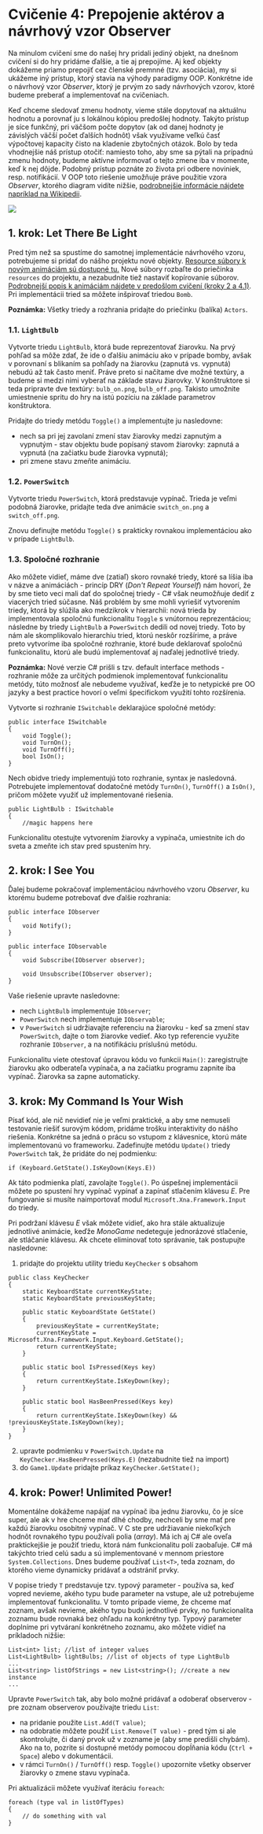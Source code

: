 # Cvičenie 4: Prepojenie aktérov a návrhový vzor Observer

Na minulom cvičení sme do našej hry pridali jediný objekt, na dnešnom cvičení si do hry pridáme ďalšie, a tie aj prepojíme. Aj keď objekty dokážeme priamo prepojiť cez členské premnné (tzv. asociácia), my si ukážeme iný prístup, ktorý stavia na výhody paradigmy OOP. Konkrétne ide o návrhový vzor *Observer*, ktorý je prvým zo sady návrhových vzorov, ktoré budeme preberať a implementovať na cvičeniach.

Keď chceme sledovať zmenu hodnoty, vieme stále dopytovať na aktuálnu hodnotu a porovnať ju s lokálnou kópiou predošlej hodnoty. Takýto prístup je síce funkčný, pri väčšom počte dopytov (ak od danej hodnoty je závislých väčší počet ďalších hodnôt) však využívame veľkú časť výpočtovej kapacity čisto na kladenie zbytočných otázok. Bolo by teda vhodnejšie náš prístup otočiť: namiesto toho, aby sme sa pýtali na prípadnú zmenu hodnoty, budeme aktívne informovať o tejto zmene iba v momente, keď k nej dôjde. Podobný prístup poznáte zo života pri odbere noviniek, resp. notifikácií. V OOP toto riešenie umožňuje práve použitie vzora *Observer*, ktorého diagram vidíte nižšie, [podrobnejšie informácie nájdete napríklad na Wikipedii](https://en.wikipedia.org/wiki/Observer_pattern).

![](lab04/observer.png)

## 1. krok: Let There Be Light

Pred tým než sa spustíme do samotnej implementácie návrhového vzoru, potrebujeme si pridať do nášho projektu nové objekty. [Resource súbory k novým animáciám sú dostupné tu.](lab04/resources04.zip) Nové súbory rozbaľte do priečinka `resources` do projektu, a nezabudnite tiež nastaviť kopírovanie súborov. [Podrobnejší popis k animáciám nájdete v predošlom cvičení (kroky 2 a 4.1)](https://github.com/ianmagyar/pvjc/blob/master/labs/lab03.md). Pri implementácii tried sa môžete inšpirovať triedou `Bomb`.

**Poznámka:** Všetky triedy a rozhrania pridajte do priečinku (balíka) `Actors`.

### 1.1. `LightBulb`

Vytvorte triedu `LightBulb`, ktorá bude reprezentovať žiarovku. Na prvý pohľad sa môže zdať, že ide o ďalšiu animáciu ako v prípade bomby, avšak v porovnaní s blikaním sa pohľady na žiarovku (zapnutá vs. vypnutá) nebudú až tak často meniť. Práve preto si načítame dve možné textúry, a budeme si medzi nimi vyberať na základe stavu žiarovky. V konštruktore si teda pripravte dve textúry: `bulb_on.png`, `bulb_off.png`. Takisto umožnite umiestnenie spritu do hry na istú pozíciu na základe parametrov konštruktora.

Pridajte do triedy metódu `Toggle()` a implementujte ju nasledovne:

* nech sa pri jej zavolaní zmení stav žiarovky medzi zapnutým a vypnutým - stav objektu bude popísaný stavom žiarovky: zapnutá a vypnutá (na začiatku bude žiarovka vypnutá);
* pri zmene stavu zmeňte animáciu.

### 1.2. `PowerSwitch`

Vytvorte triedu `PowerSwitch`, ktorá predstavuje vypínač. Trieda je veľmi podobná žiarovke, pridajte teda dve animácie `switch_on.png` a `switch_off.png`.

Znovu definujte metódu `Toggle()` s prakticky rovnakou implementáciou ako v prípade `LightBulb`.

### 1.3. Spoločné rozhranie

Ako môžete vidieť, máme dve (zatiaľ) skoro rovnaké triedy, ktoré sa líšia iba v názve a animáciách - princíp DRY (*Don't Repeat Yourself*) nám hovorí, že by sme tieto veci mali dať do spoločnej triedy - C# však neumožňuje dediť z viacerých tried súčasne. Náš problém by sme mohli vyriešiť vytvorením triedy, ktorá by slúžila ako medzikrok v hierarchii: nová trieda by implementovala spoločnú funkcionalitu `Toggle` s vnútornou reprezentáciou; následne by triedy `LightBulb` a `PowerSwitch` dedili od novej triedy. Toto by nám ale skomplikovalo hierarchiu tried, ktorú neskôr rozšírime, a práve preto vytvoríme iba spoločné rozhranie, ktoré bude deklarovať spoločnú funkcionalitu, ktorú ale budú implementovať aj naďalej jednotlivé triedy.

**Poznámka:** Nové verzie C# prišli s tzv. default interface methods - rozhranie môže za určitých podmienok implementovať funkcionalitu metódy, túto možnosť ale nebudeme využívať, keďže je to netypické pre OO jazyky a best practice hovorí o veľmi špecifickom využití tohto rozšírenia.

Vytvorte si rozhranie `ISwitchable` deklarajúce spoločné metódy:

```
public interface ISwitchable
{
    void Toggle();
    void TurnOn();
    void TurnOff();
    bool IsOn();
}
```

Nech obidve triedy implementujú toto rozhranie, syntax je nasledovná. Potrebujete implementovať dodatočné metódy `TurnOn()`, `TurnOff()` a `IsOn()`, pričom môžete využiť už implementované riešenia.

```
public LightBulb : ISwitchable
{
    //magic happens here
```

Funkcionalitu otestujte vytvorením žiarovky a vypínača, umiestnite ich do sveta a zmeňte ich stav pred spustením hry.

## 2. krok: I See You

Ďalej budeme pokračovať implementáciou návrhového vzoru *Observer*, ku ktorému budeme potrebovať dve ďalšie rozhrania:

```
public interface IObserver
{
    void Notify();
}

```

```
public interface IObservable 
{
    void Subscribe(IObserver observer);

    void Unsubscribe(IObserver observer);
}

```

Vaše riešenie upravte nasledovne:

* nech `LightBulb` implementuje `IObserver`;
* `PowerSwitch` nech implementuje `IObservable`;
* v `PowerSwitch` si udržiavajte referenciu na žiarovku - keď sa zmení stav `PowerSwitch`, dajte o tom žiarovke vedieť. Ako typ referencie využite rozhranie `IObserver`, a na notifikáciu príslušnú metódu.

Funkcionalitu viete otestovať úpravou kódu vo funkcii `Main()`: zaregistrujte žiarovku ako odberateľa vypínača, a na začiatku programu zapnite iba vypínač. Žiarovka sa zapne automaticky.

## 3. krok: My Command Is Your Wish

Písať kód, ale nič nevidieť nie je veľmi praktické, a aby sme nemuseli testovanie riešiť surovým kódom, pridáme trošku interaktivity do nášho riešenia. Konkrétne sa jedná o prácu so vstupom z klávesnice, ktorú máte implementovanú vo frameworku. Zadefinujte metódu `Update()` triedy `PowerSwitch` tak, že pridáte do nej podmienku:

```
if (Keyboard.GetState().IsKeyDown(Keys.E))
```

Ak táto podmienka platí, zavolajte `Toggle()`. Po úspešnej implementácii môžete po spustení hry vypínač vypínať a zapínať stlačením klávesu *E*. Pre fungovanie si musíte naimportovať modul `Microsoft.Xna.Framework.Input` do triedy.

Pri podržaní klávesu *E* však môžete vidieť, ako hra stále aktualizuje jednotlivé animácie, keďže *MonoGame* nedeteguje jednorázové stlačenie, ale stláčanie klávesu. Ak chcete eliminovať toto správanie, tak postupujte nasledovne:

1. pridajte do projektu utility triedu `KeyChecker` s obsahom

```
public class KeyChecker
{
    static KeyboardState currentKeyState;
    static KeyboardState previousKeyState;

    public static KeyboardState GetState()
    {
        previousKeyState = currentKeyState;
        currentKeyState = Microsoft.Xna.Framework.Input.Keyboard.GetState();
        return currentKeyState;
    }

    public static bool IsPressed(Keys key)
    {
        return currentKeyState.IsKeyDown(key);
    }

    public static bool HasBeenPressed(Keys key)
    {
        return currentKeyState.IsKeyDown(key) && !previousKeyState.IsKeyDown(key);
    }
}
```

2. upravte podmienku v `PowerSwitch.Update` na `KeyChecker.HasBeenPressed(Keys.E)` (nezabudnite tiež na import)
3. do `Game1.Update` pridajte príkaz `KeyChecker.GetState();`

## 4. krok: Power! Unlimited Power!

Momentálne dokážeme napájať na vypínač iba jednu žiarovku, čo je síce super, ale ak v hre chceme mať dlhé chodby, nechceli by sme mať pre každú žiarovku osobitný vypínač. V C ste pre udržiavanie niekoľkých hodnôt rovnakého typu používali polia (*array*). Má ich aj C# ale oveľa praktickejšie je použiť triedu, ktorá nám funkcionalitu polí zaobaľuje. C# má takýchto tried celú sadu a sú implementované v mennom priestore `System.Collections`. Dnes budeme používať `List<T>`, teda zoznam, do ktorého vieme dynamicky pridávať a odstrániť prvky.

V popise triedy `T` predstavuje tzv. typový parameter - používa sa, keď vopred nevieme, akého typu bude parameter na vstupe, ale už potrebujeme implementovať funkcionalitu. V tomto prípade vieme, že chceme mať zoznam, avšak nevieme, akého typu budú jednotlivé prvky, no funkcionalita zoznamu bude rovnaká bez ohľadu na konkrétny typ. Typový parameter doplníme pri vytváraní konkrétneho zoznamu, ako môžete vidieť na príkladoch nižšie:

```
List<int> list; //list of integer values
List<LightBulb> lightBulbs; //list of objects of type LightBulb
...
List<string> listOfStrings = new List<string>(); //create a new instance
...
```

Upravte `PowerSwitch` tak, aby bolo možné pridávať a odoberať observerov - pre zoznam observerov používajte triedu `List`:

* na pridanie použite `List.Add(T value)`;
* na odobratie môžete použiť `List.Remove(T value)` - pred tým si ale skontrolujte, či daný prvok už v zozname je (aby sme predišli chybám). Ako na to, pozrite si dostupné metódy pomocou dopĺňania kódu (`Ctrl + Space`) alebo v dokumentácii.
* v rámci `TurnOn()` / `TurnOff()` resp. `Toggle()` upozornite všetky observer žiarovky o zmene stavu vypínača.

Pri aktualizácii môžete využívať iteráciu `foreach`:

```
foreach (type val in listOfTypes)
{
    // do something with val
}
```

